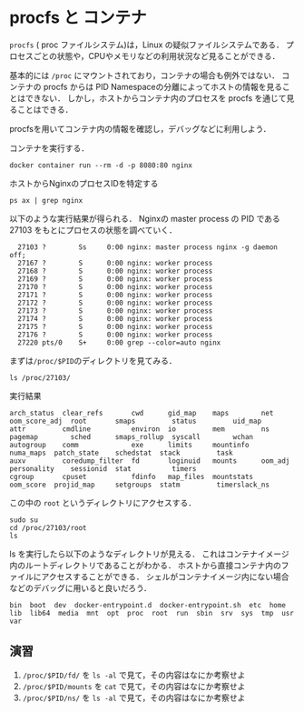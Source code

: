 # procfs と コンテナ

`procfs` ( proc ファイルシステム)は，Linux の疑似ファイルシステムである．
プロセスごとの状態や，CPUやメモリなどの利用状況など見ることができる．

基本的には `/proc` にマウントされており，コンテナの場合も例外ではない．
コンテナの procfs からは PID Namespaceの分離によってホストの情報を見ることはできない．
しかし，ホストからコンテナ内のプロセスを procfs を通じて見ることはできる．

procfsを用いてコンテナ内の情報を確認し，デバッグなどに利用しよう．

コンテナを実行する．
```
docker container run --rm -d -p 8080:80 nginx
```

ホストからNginxのプロセスIDを特定する

```
ps ax | grep nginx
```

以下のような実行結果が得られる．
Nginxの master process の PID である 27103 をもとにプロセスの状態を調べていく．

```
  27103 ?        Ss     0:00 nginx: master process nginx -g daemon off;
  27167 ?        S      0:00 nginx: worker process
  27168 ?        S      0:00 nginx: worker process
  27169 ?        S      0:00 nginx: worker process
  27170 ?        S      0:00 nginx: worker process
  27171 ?        S      0:00 nginx: worker process
  27172 ?        S      0:00 nginx: worker process
  27173 ?        S      0:00 nginx: worker process
  27174 ?        S      0:00 nginx: worker process
  27175 ?        S      0:00 nginx: worker process
  27176 ?        S      0:00 nginx: worker process
  27220 pts/0    S+     0:00 grep --color=auto nginx
```


まずは`/proc/$PID`のディレクトリを見てみる．

```
ls /proc/27103/
```

実行結果
```
arch_status  clear_refs       cwd      gid_map    maps        net        oom_score_adj  root       smaps         status         uid_map
attr         cmdline          environ  io         mem         ns         pagemap        sched      smaps_rollup  syscall        wchan
autogroup    comm             exe      limits     mountinfo   numa_maps  patch_state    schedstat  stack         task
auxv         coredump_filter  fd       loginuid   mounts      oom_adj    personality    sessionid  stat          timers
cgroup       cpuset           fdinfo   map_files  mountstats  oom_score  projid_map     setgroups  statm         timerslack_ns
```

この中の `root` というディレクトリにアクセスする．
```
sudo su
cd /proc/27103/root
ls
```

ls を実行したら以下のようなディレクトリが見える．
これはコンテナイメージ内のルートディレクトリであることがわかる．
ホストから直接コンテナ内のファイルにアクセスすることができる．
シェルがコンテナイメージ内にない場合などのデバッグに用いると良いだろう．

```
bin  boot  dev  docker-entrypoint.d  docker-entrypoint.sh  etc  home  lib  lib64  media  mnt  opt  proc  root  run  sbin  srv  sys  tmp  usr  var
```

## 演習

1. `/proc/$PID/fd/` を `ls -al` で見て，その内容はなにか考察せよ
1. `/proc/$PID/mounts` を `cat` で見て，その内容はなにか考察せよ
1. `/proc/$PID/ns/` を `ls -al` で見て，その内容はなにか考察せよ
